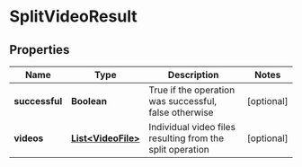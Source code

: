 
# SplitVideoResult

## Properties
Name | Type | Description | Notes
------------ | ------------- | ------------- | -------------
**successful** | **Boolean** | True if the operation was successful, false otherwise |  [optional]
**videos** | [**List&lt;VideoFile&gt;**](VideoFile.md) | Individual video files resulting from the split operation |  [optional]



